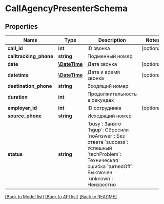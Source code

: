 # CallAgencyPresenterSchema

## Properties
Name | Type | Description | Notes
------------ | ------------- | ------------- | -------------
**call_id** | **int** | ID звонка | [optional] 
**calltracking_phone** | **string** | Подменный номер | 
**date** | [**\DateTime**](\DateTime.md) | Дата звонка | [optional] 
**datetime** | [**\DateTime**](\DateTime.md) | Дата и время звонка | [optional] 
**destination_phone** | **string** | Входящий номер | 
**duration** | **int** | Продолжительность в секундах | 
**employer_id** | **int** | ID сотрудника | [optional] 
**source_phone** | **string** | Исходящий номер | 
**status** | **string** | &#x60;busy&#x60;: Занято   &#x60;hgup&#x60;: Сбросили   &#x60;noAnswer&#x60;: Без ответа   &#x60;success&#x60;: Успешный   &#x60;techProblem&#x60;: Техническая ошибка   &#x60;turnedOff&#x60;: Выключен   &#x60;unknown&#x60;: Неизвестно | 

[[Back to Model list]](../README.md#documentation-for-models) [[Back to API list]](../README.md#documentation-for-api-endpoints) [[Back to README]](../README.md)


